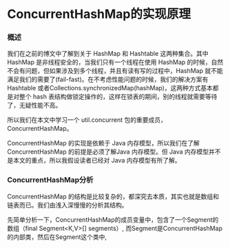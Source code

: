 # ConcurrentHashMap的实现原理

### 概述

我们在之前的博文中了解到关于 HashMap 和 Hashtable 这两种集合。其中 HashMap 是非线程安全的，当我们只有一个线程在使用 HashMap 的时候，自然不会有问题，但如果涉及到多个线程，并且有读有写的过程中，HashMap 就不能满足我们的需要了(fail-fast)。在不考虑性能问题的时候，我们的解决方案有 Hashtable 或者Collections.synchronizedMap(hashMap)，这两种方式基本都是对整个 hash 表结构做锁定操作的，这样在锁表的期间，别的线程就需要等待了，无疑性能不高。

所以我们在本文中学习一个 util.concurrent 包的重要成员，ConcurrentHashMap。

ConcurrentHashMap 的实现是依赖于 Java 内存模型，所以我们在了解 ConcurrentHashMap 的前提是必须了解Java 内存模型。但 Java 内存模型并不是本文的重点，所以我假设读者已经对 Java 内存模型有所了解。

### ConcurrentHashMap分析
ConcurrentHashMap 的结构是比较复杂的，都深究去本质，其实也就是数组和链表而已。我们由浅入深慢慢的分析其结构。

先简单分析一下，ConcurrentHashMap的成员变量中，包含了一个Segment的数组（final Segment<K,V>[] segments）, 而Segment是ConcurrentHashMap的内部类，然后在Segment这个类中,

